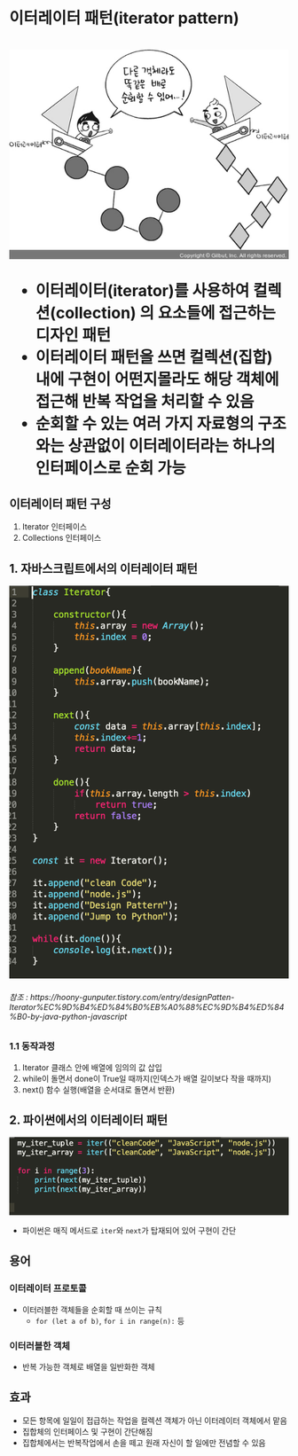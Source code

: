 <h1> 이터레이터 패턴(iterator pattern) <h1>

![img](../../img/iteratorpattern.jpg)

- 이터레이터(iterator)를 사용하여 컬렉션(collection) 의 요소들에 접근하는 디자인 패턴
- 이터레이터 패턴을 쓰면 컬렉션(집합) 내에 구현이 어떤지몰라도 해당 객체에 접근해 반복 작업을 처리할 수 있음
- 순회할 수 있는 여러 가지 자료형의 구조와는 상관없이 **이터레이터라는 하나의 인터페이스로 순회 가능**

<h2>이터레이터 패턴 구성</h2>

1. Iterator 인터페이스
2. Collections 인터페이스

<h2>1. 자바스크립트에서의 이터레이터 패턴</h2>

![img](../../img/iteratorpattern1.jpg)

<h6> 참조 : https://hoony-gunputer.tistory.com/entry/designPatten-Iterator%EC%9D%B4%ED%84%B0%EB%A0%88%EC%9D%B4%ED%84%B0-by-java-python-javascript </h6>

<h3> 1.1 동작과정 </h3>

1. Iterator 클래스 안에 배열에 임의의 값 삽입
2. while이 돌면서 done이 True일 때까지(인덱스가 배열 길이보다 작을 때까지)
3. next() 함수 실행(배열을 순서대로 돌면서 반환)

<h2>2. 파이썬에서의 이터레이터 패턴</h2>

![img](../../img/iteratorpattern2.jpg)

- 파이썬은 매직 메서드로 `iter`와 `next`가 탑재되어 있어 구현이 간단


<h2>용어</h2>

<h3>이터레이터 프로토콜</h3>

- 이터러블한 객체들을 순회할 때 쓰이는 규칙
  - `for (let a of b)`, `for i in range(n):` 등
  

<h3>이터러블한 객체</h3>

- 반복 가능한 객체로 배열을 일반화한 객체


<h2>효과</h2>

- 모든 항목에 일일이 접급하는 작업을 컬렉션 객체가 아닌 이터레이터 객체에서 맡음
- 집합체의 인터페이스 및 구현이 간단해짐
- 집합체에서는 반복작업에서 손을 떼고 원래 자신이 할 일에만 전념할 수 있음